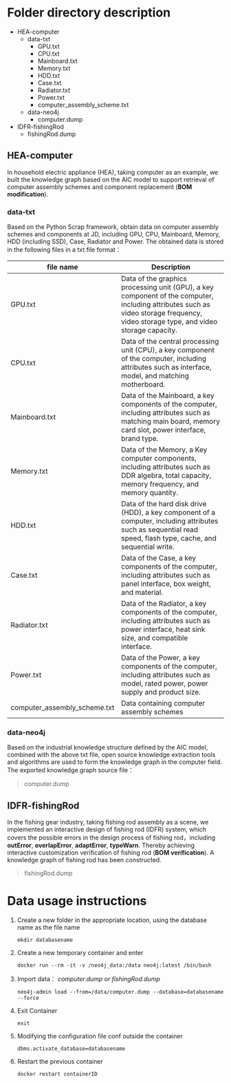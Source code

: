 # Folder directory description

* HEA-computer
  * data-txt
    * GPU.txt
    * CPU.txt
    * Mainboard.txt
    * Memory.txt
    * HDD.txt
    * Case.txt
    * Radiator.txt
    * Power.txt
    * computer_assembly_scheme.txt
  * data-neo4j
    * computer.dump
* IDFR-fishingRod
  * fishingRod.dump



## HEA-computer

In household electric appliance (HEA),  taking computer as an example,  we built the knowledge graph based on the AIC model to support retrieval of computer assembly schemes and component replacement (**BOM modification**).



### data-txt

Based on the Python Scrap framework, obtain data on computer assembly schemes and components at JD, including GPU, CPU, Mainboard, Memory, HDD (including SSD), Case, Radiator and Power.  The obtained data is stored in the following files in a txt file format：

| file name                    | Description                                                  |
| ---------------------------- | ------------------------------------------------------------ |
| GPU.txt                      | Data of the graphics processing unit (GPU), a key component of the computer, including attributes such as video storage frequency, video storage type, and video storage capacity. |
| CPU.txt                      | Data of the central processing unit (CPU), a key component of the computer, including attributes such as interface, model, and matching motherboard. |
| Mainboard.txt                | Data of the Mainboard, a key components of the computer, including attributes such as matching main board, memory card slot, power interface, brand type. |
| Memory.txt                   | Data of the Memory, a Key computer components, including attributes such as DDR algebra, total capacity, memory frequency, and memory quantity. |
| HDD.txt                      | Data of the hard disk drive (HDD), a key component of a computer, including attributes such as sequential read speed, flash type, cache, and sequential write. |
| Case.txt                     | Data of the Case, a key components of the computer, including attributes such as panel interface, box weight, and material. |
| Radiator.txt                 | Data of the Radiator, a key components of the computer, including attributes such as power interface, heat sink size,  and compatible interface. |
| Power.txt                    | Data of the Power, a key components of the computer, including attributes such as  model, rated power, power supply and product size. |
| computer_assembly_scheme.txt | Data containing computer assembly schemes                    |



### data-neo4j

Based on the industrial knowledge structure defined by the AIC model, combined with the above txt file, open source knowledge extraction tools and algorithms are used to form the knowledge graph in the computer field. The exported knowledge graph source file：

> computer.dump





## IDFR-fishingRod

In the fishing gear industry, taking fishing rod assembly as a scene, we implemented an interactive design of fishing rod (IDFR) system, which covers the possible errors in the design process of fishing rod，including  **outError**,  **overlapError**,  **adaptError**,  **typeWarn**.  Thereby achieving interactive customization verification of fishing rod (**BOM verification**). A  knowledge graph of fishing rod has been constructed. 

> fishingRod.dump



# Data usage instructions

1. Create a new folder in the appropriate location, using the database name as the file name

   ```linux
   mkdir databasename
   ```

2. Create a new temporary container and enter

   ```linux
   docker run --rm -it -v /neo4j_data:/data neo4j:latest /bin/bash
   ```

3. Import data： *computer.dump*  or  *fishingRod.dump*

   ```linxu
   neo4j-admin load --from=/data/computer.dump --database=databasename --force
   ```

4. Exit Container

   ```
   exit
   ```

5. Modifying the configuration file conf outside the container

   ```
   dbms.activate_database=databasename
   ```

6. Restart the previous container

   ```
   docker restart containerID
   ```

   
